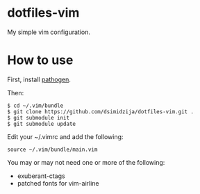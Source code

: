 dotfiles-vim
============

My simple vim configuration.

How to use
==========

First, install [pathogen][].

Then:

	$ cd ~/.vim/bundle
	$ git clone https://github.com/dsimidzija/dotfiles-vim.git .
	$ git submodule init
	$ git submodule update

Edit your ~/.vimrc and add the following:

	source ~/.vim/bundle/main.vim

You may or may not need one or more of the following:

 * exuberant-ctags
 * patched fonts for vim-airline

[pathogen]: https://github.com/tpope/vim-pathogen
